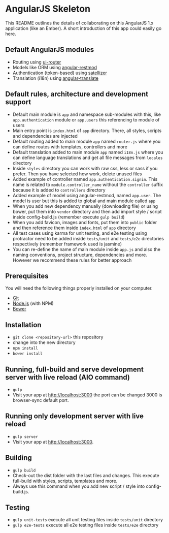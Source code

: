 # AngularJS Skeleton

This README outlines the details of collaborating on this AngularJS 1.x application (like an Ember).
A short introduction of this app could easily go here.

## Default AngularJS modules

* Routing using [ui-router](https://github.com/angular-ui/ui-router)
* Models like ORM using [angular-restmod](https://github.com/platanus/angular-restmod)
* Authentication (token-based) using [satellizer](https://github.com/sahat/satellizer)
* Translation (i18n) using [angular-translate](https://github.com/angular-translate/angular-translate)

## Default rules, architecture and development support

* Default main module is `app` and namespace sub-modules with this, like `app.authentication` module or `app.users` this referencing to module of users
* Main entry point is `index.html` of `app` directory. There, all styles, scripts and dependencies are injected
* Default routing added to main module `app`  named `router.js` where you can define routes with templates, controllers and more
* Default translation added to main module `app` named `i18n.js` where you can define language translations and get all file messages from `locales` directory
* Inside `styles` directory you can work with raw css, less or sass if you prefer. Then you have selected how work, delete unused files
* Added example of controller named `app.authentication.signin`. This name is related to `module.controller_name` without the `controller` suffix because it is added to `controllers` directory
* Added example of model using angular-restmod, named `app.user`. The model is user but this is added to global and main module called `app`
* When you add new dependency manually (downloading file) or using bower, put them into `vendor` directory and then add import style / script inside config-build.js (remember execute `gulp build`)
* When you add favicon, images and fonts, put them into `public` folder and then reference them inside `index.html` of `app` directory
* All test cases using karma for unit testing, and e2e testing using protractor need to be added inside `tests/unit` and `tests/e2e` directories respectively (remember framework used is jasmine)
* You can re-define the name of main module inside `app.js` and also the naming conventions, project structure, dependencies and more. However we recommend these rules for better approach

## Prerequisites

You will need the following things properly installed on your computer.

* [Git](http://git-scm.com/)
* [Node.js](http://nodejs.org/) (with NPM)
* [Bower](http://bower.io/)

## Installation

* `git clone <repository-url>` this repository
* change into the new directory
* `npm install`
* `bower install`

## Running, full-build and serve development server with live reload (AIO command)

* `gulp`
* Visit your app at [http://localhost:3000](http://localhost:3000) the port can be changed 3000 is browser-sync default port.

## Running only development server with live reload

* `gulp server`
* Visit your app at [http://localhost:3000](http://localhost:3000).

## Building

* `gulp build`
* Check-out the dist folder with the last files and changes. This execute full-build with styles, scripts, templates and more.
* Always use this command when you add new script / style into config-build.js.

## Testing

* `gulp unit-tests` execute all unit testing files inside `tests/unit` directory
* `gulp e2e-tests` execute all e2e testing files inside `tests/e2e` directory
